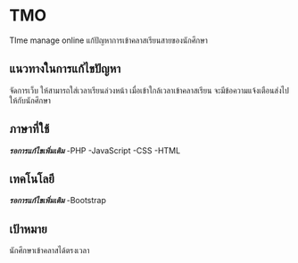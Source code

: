 # TMO
TIme manage online
แก้ปัญหาการเข้าคลาสเรียนสายของนักศึกษา
## แนวทางในการแก้ไขปัญหา
จัดการเว็บ ให้สามารถใส่เวลาเรียนล่วงหน้า เมื่อเข้าใกล้เวลาเข้าคลาสเรียน จะมีข้อความแจ้งเตือนส่งไปให้กับนักศึกษา
## ภาษาที่ใช้
***รอการแก้ไขเพิ่มเติม***
-PHP
-JavaScript
-CSS
-HTML
## เทคโนโลยี
***รอการแก้ไขเพิ่มเติม***
-Bootstrap
## เป้าหมาย
นักศึกษาเข้าคลาสได้ตรงเวลา
